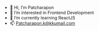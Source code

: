 - 👋 Hi, I’m Patcharapon
- 👀 I’m interested in Frontend Development
- 🌱 I’m currently learning ReactJS
- 📫 Patcharapon.k@kkumail.com

<!---
patcharapon1999/patcharapon1999 is a ✨ special ✨ repository because its `README.md` (this file) appears on your GitHub profile.
You can click the Preview link to take a look at your changes.
--->
